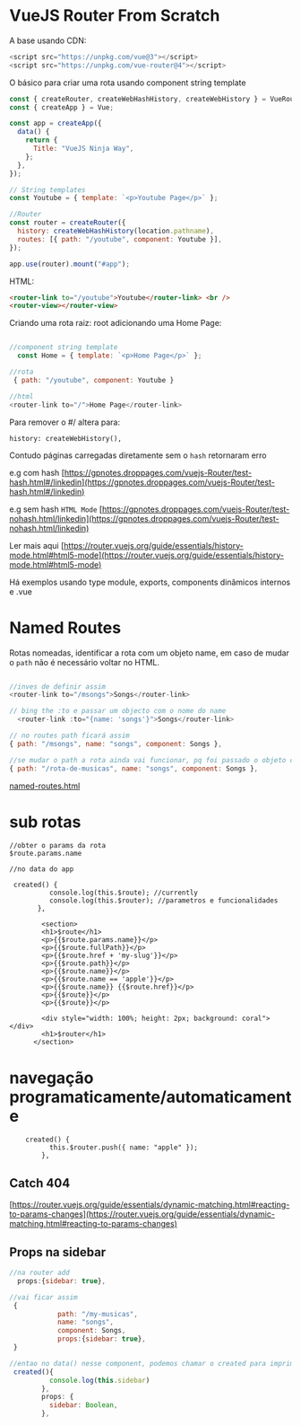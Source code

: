 # VueJS Router From Scratch

A base usando CDN:

```js
<script src="https://unpkg.com/vue@3"></script>
<script src="https://unpkg.com/vue-router@4"></script>
```

O básico para criar uma rota usando component string template

```js
const { createRouter, createWebHashHistory, createWebHistory } = VueRouter;
const { createApp } = Vue;

const app = createApp({
  data() {
    return {
      Title: "VueJS Ninja Way",
    };
  },
});

// String templates
const Youtube = { template: `<p>Youtube Page</p>` };

//Router
const router = createRouter({
  history: createWebHashHistory(location.pathname),
  routes: [{ path: "/youtube", component: Youtube }],
});

app.use(router).mount("#app");
```

HTML:

```html
<router-link to="/youtube">Youtube</router-link> <br />
<router-view></router-view>
```

Criando uma rota raiz: root adicionando uma Home Page:

```js

//component string template
  const Home = { template: `<p>Home Page</p>` };

//rota
 { path: "/youtube", component: Youtube }

//html
<router-link to="/">Home Page</router-link>
```

Para remover o #/ altera para:

`history: createWebHistory(),`

Contudo páginas carregadas diretamente sem o `hash` retornaram erro

e.g com hash [https://gpnotes.droppages.com/vuejs-Router/test-hash.html#/linkedin](https://gpnotes.droppages.com/vuejs-Router/test-hash.html#/linkedin)

e.g sem hash `HTML Mode` [https://gpnotes.droppages.com/vuejs-Router/test-nohash.html/linkedin](https://gpnotes.droppages.com/vuejs-Router/test-nohash.html/linkedin)

Ler mais aqui [https://router.vuejs.org/guide/essentials/history-mode.html#html5-mode](https://router.vuejs.org/guide/essentials/history-mode.html#html5-mode)

Há exemplos usando type module, exports, components dinâmicos internos e .vue

# Named Routes

Rotas nomeadas, identificar a rota com um objeto name, em caso de mudar o `path` não é necessário voltar no HTML.

```js

//inves de definir assim
<router-link to="/msongs">Songs</router-link>

// bing the :to e passar um objecto com o nome do name
  <router-link :to="{name: 'songs'}">Songs</router-link>

// no routes path ficará assim
{ path: "/msongs", name: "songs", component: Songs },

//se mudar o path a rota ainda vai funcionar, pq foi passado o objeto com rota nomeada
{ path: "/rota-de-musicas", name: "songs", component: Songs },

```

[named-routes.html](https://v3.router.vuejs.org/guide/essentials/named-routes.html)

# sub rotas

```
//obter o params da rota
$route.params.name

//no data do app

 created() {
          console.log(this.$route); //currently
          console.log(this.$router); //parametros e funcionalidades
       },

        <section>
        <h1>$route</h1>
        <p>{{$route.params.name}}</p>
        <p>{{$route.fullPath}}</p>
        <p>{{$route.href + 'my-slug'}}</p>
        <p>{{$route.path}}</p>
        <p>{{$route.name}}</p>
        <p>{{$route.name == 'apple'}}</p>
        <p>{{$route.name}} {{$route.href}}</p>
        <p>{{$route}}</p>
        <p>{{$route}}</p>

        <div style="width: 100%; height: 2px; background: coral"></div>
        <h1>$router</h1>
      </section>
```

# navegação programaticamente/automaticamente

```
    created() {
          this.$router.push({ name: "apple" });
        },
```

## Catch 404

[https://router.vuejs.org/guide/essentials/dynamic-matching.html#reacting-to-params-changes](https://router.vuejs.org/guide/essentials/dynamic-matching.html#reacting-to-params-changes)

## Props na sidebar

```js
//na router add
  props:{sidebar: true},

//vai ficar assim
 {
            path: "/my-musicas",
            name: "songs",
            component: Songs,
            props:{sidebar: true},
 }

//entao no data() nesse component, podemos chamar o created para imprimir o estado real da prop, além de definir o nome+tipo de prop
 created(){
          console.log(this.sidebar)
        },
        props: {
          sidebar: Boolean,
        },
```
